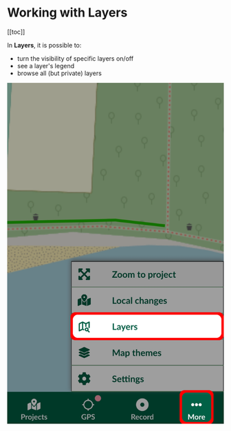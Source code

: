 # Working with Layers
<Badge text="since Input 1.9.0" type="tip"/>
[[toc]]

In **Layers**, it is possible to:
- turn the visibility of specific layers on/off
- see a layer's legend
- browse all (but private) layers

![layers](./input-layers.png)
